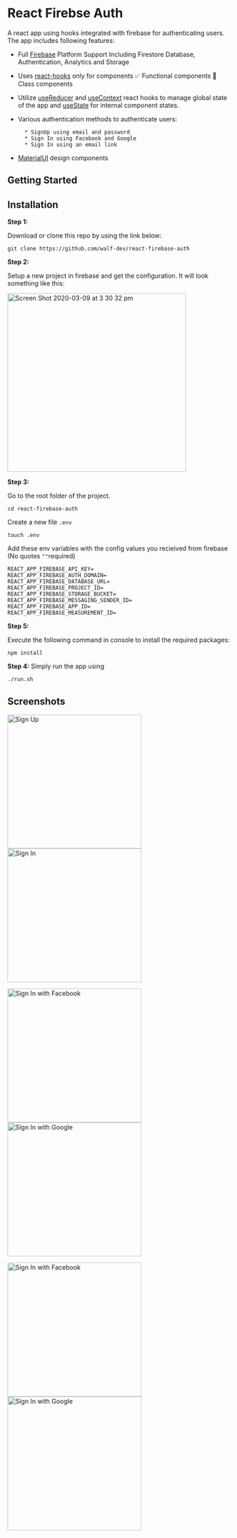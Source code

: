 # React Firebse Auth
A react app using hooks integrated with firebase for authenticating users. The app includes following features:

- Full [Firebase](https://firebase.google.com/) Platform Support Including Firestore Database, Authentication, Analytics and Storage
- Uses [react-hooks](https://reactjs.org/docs/hooks-reference.html) only for components
        ✅ Functional components 
        🚫 Class components
- Utilize [useReducer](https://reactjs.org/docs/hooks-reference.html#usereducer) and [useContext](https://reactjs.org/docs/hooks-reference.html#usecontext) react hooks to manage global state of the app and [useState](https://reactjs.org/docs/hooks-reference.html#usestate) for internal component states.
- Various authentication methods to authenticate users:
        
        * SignUp using email and password 
        * Sign In using Facebook and Google
        * Sign In using an email link
- [MaterialUI](https://material-ui.com/) design components
    
## Getting Started

## Installation

**Step 1:**

Download or clone this repo by using the link below:

```
git clone https://github.com/walf-dev/react-firebase-auth
```

**Step 2:**

Setup a new project in firebase and get the configuration. It will look something like this:
<p>
<img width="400" alt="Screen Shot 2020-03-09 at 3 30 32 pm" src="https://user-images.githubusercontent.com/9260574/82982620-ea1f8f80-a031-11ea-996e-a89a77f0fc24.jpg">
<p/>


**Step 3:**

Go to the root folder of the project.
``` 
cd react-firebase-auth
```
Create a new file `.env`
```
touch .env
```
Add these env variables with the config values you recieived from firebase
(No quotes `""`required)
```
REACT_APP_FIREBASE_API_KEY=
REACT_APP_FIREBASE_AUTH_DOMAIN=
REACT_APP_FIREBASE_DATABASE_URL=
REACT_APP_FIREBASE_PROJECT_ID=
REACT_APP_FIREBASE_STORAGE_BUCKET=
REACT_APP_FIREBASE_MESSAGING_SENDER_ID=
REACT_APP_FIREBASE_APP_ID=
REACT_APP_FIREBASE_MEASUREMENT_ID=
```

**Step 5:**

Execute the following command in console to install the required packages: 

``` 
npm install
```
**Step 4:**
Simply run the app using

``` 
./run.sh
```

## Screenshots
<p>
<img width="300" alt="Sign Up" src="https://user-images.githubusercontent.com/9260574/82983108-e17b8900-a032-11ea-8ca5-577e460c6622.jpg">
<img width="300" alt="Sign In" src="https://user-images.githubusercontent.com/9260574/82983140-f0623b80-a032-11ea-8826-83f4dcff4156.jpg">
</p>
<p>
<img width="300" alt="Sign In with Facebook" src="https://user-images.githubusercontent.com/9260574/82983298-2dc6c900-a033-11ea-9187-6c5e7f69b263.jpg">
<img width="300" alt="Sign In with Google" src="https://user-images.githubusercontent.com/9260574/82983398-5a7ae080-a033-11ea-965f-a9f3cb303754.jpg">
</p>
<p>
<img width="300" alt="Sign In with Facebook" src="https://user-images.githubusercontent.com/9260574/82983421-6797cf80-a033-11ea-8888-5e0c9bc52bd4.jpg">
<img width="300" alt="Sign In with Google" src="https://user-images.githubusercontent.com/9260574/82983181-ff48ee00-a032-11ea-9ef4-ad6dd341c300.jpg">
</p>






